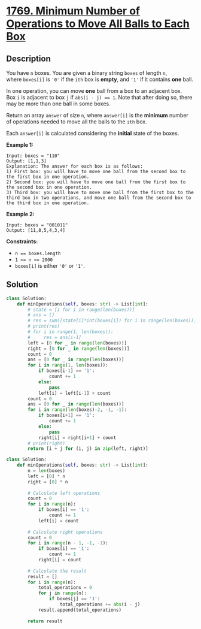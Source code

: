 # [1769. Minimum Number of Operations to Move All Balls to Each Box](https://leetcode.com/problems/minimum-number-of-operations-to-move-all-balls-to-each-box/description/?envType=daily-question&envId=2025-01-06)

## Description

You have `n` boxes. You are given a binary string `boxes` of length `n`, where `boxes[i]` is `'0'` if the `ith` box is **empty**, and `'1'` if it contains **one** ball.

In one operation, you can move **one** ball from a box to an adjacent box. Box `i` is adjacent to box `j` if `abs(i - j) == 1`. Note that after doing so, there may be more than one ball in some boxes.

Return an array `answer` of size `n`, where `answer[i]` is the **minimum** number of operations needed to move all the balls to the `ith` box.

Each `answer[i]` is calculated considering the **initial** state of the boxes.

**Example 1:**

```
Input: boxes = "110"
Output: [1,1,3]
Explanation: The answer for each box is as follows:
1) First box: you will have to move one ball from the second box to the first box in one operation.
2) Second box: you will have to move one ball from the first box to the second box in one operation.
3) Third box: you will have to move one ball from the first box to the third box in two operations, and move one ball from the second box to the third box in one operation.

```

**Example 2:**

```
Input: boxes = "001011"
Output: [11,8,5,4,3,4]
```

**Constraints:**

- `n == boxes.length`
- `1 <= n <= 2000`
- `boxes[i]` is either `'0'` or `'1'`.

## Solution

```python
class Solution:
    def minOperations(self, boxes: str) -> List[int]:
        # state = [i for i in range(len(boxes))]
        # ans = []
        # res = sum([state[i]*int(boxes[i]) for i in range(len(boxes))])
        # print(res)
        # for i in range(1, len(boxes)):
        #     res = ans[i-1]
        left = [0 for _ in range(len(boxes))]
        right = [0 for _ in range(len(boxes))]
        count = 0
        ans = [0 for _ in range(len(boxes))]
        for i in range(1, len(boxes)):
            if boxes[i-1] == '1':
                count += 1
            else:
                pass
            left[i] = left[i-1] + count
        count = 0
        ans = [0 for _ in range(len(boxes))]
        for i in range(len(boxes)-2, -1, -1):
            if boxes[i+1] == '1':
                count += 1
            else:
                pass
            right[i] = right[i+1] + count        
        # print(right)
        return [i + j for (i, j) in zip(left, right)]
```


```python
class Solution:
    def minOperations(self, boxes: str) -> List[int]:
        n = len(boxes)
        left = [0] * n
        right = [0] * n
        
        # Calculate left operations
        count = 0
        for i in range(n):
            if boxes[i] == '1':
                count += 1
            left[i] = count
        
        # Calculate right operations
        count = 0
        for i in range(n - 1, -1, -1):
            if boxes[i] == '1':
                count += 1
            right[i] = count
        
        # Calculate the result
        result = []
        for i in range(n):
            total_operations = 0
            for j in range(n):
                if boxes[j] == '1':
                    total_operations += abs(i - j)
            result.append(total_operations)
        
        return result
```